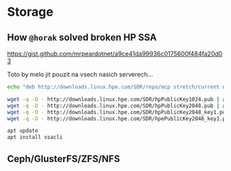 # Storage

## How `@horak` solved broken HP SSA

https://gist.github.com/mrpeardotnet/a9ce41da99936c0175600f484fa20d03

Toto by melo jit pouzit na vsech nasich serverech...

```bash
echo "deb http://downloads.linux.hpe.com/SDR/repo/mcp stretch/current non-free" > /etc/apt/sources.list.d/hp-mcp.list

wget -q -O - http://downloads.linux.hpe.com/SDR/hpPublicKey1024.pub | apt-key add -
wget -q -O - http://downloads.linux.hpe.com/SDR/hpPublicKey2048.pub | apt-key add -
wget -q -O - http://downloads.linux.hpe.com/SDR/hpPublicKey2048_key1.pub | apt-key add -
wget -q -O - http://downloads.linux.hpe.com/SDR/hpePublicKey2048_key1.pub | apt-key add -

apt update
apt install ssacli
```

## Ceph/GlusterFS/ZFS/NFS
